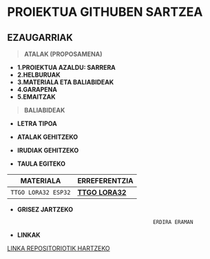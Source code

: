 # PROIEKTUA GITHUBEN SARTZEA

## EZAUGARRIAK

> **ATALAK (PROPOSAMENA)**

* **1.PROIEKTUA AZALDU: SARRERA**
* **2.HELBURUAK**
* **3.MATERIALA ETA BALIABIDEAK**
* **4.GARAPENA**
* **5.EMAITZAK**


> **BALIABIDEAK**

* **LETRA TIPOA**

* **ATALAK GEHITZEKO**

* **IRUDIAK GEHITZEKO**


* **TAULA EGITEKO**

| MATERIALA | ERREFERENTZIA |
| --- | --- |
| `TTGO LORA32 ESP32` | **[TTGO LORA32](https://tienda.bricogeek.com/lora/1122-ttgo-lora32-esp32-con-oled-900-mhz.html)**|

* **GRISEZ JARTZEKO**

                                                  ERDIRA ERAMAN

* **LINKAK**

[LINKA REPOSITORIOTIK HARTZEKO](https://github.com/leirerodriguez/GITHUB/blob/main/REPOSITORIOA%20SORTZEKO.txt)
